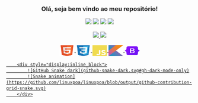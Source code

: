 <div align=center><h3> Olá, seja bem vindo ao meu repositório!</h3></div>
<!--Avatar-->
<!--div><img align="left" alt="Marco-avatar" height="100" style="border-radius:50px;" src="https://avatars.githubusercontent.com/u/16420372?s=96&amp;v=4" data-view-component="true" class="avatar circle mr-3"></div-->

<!--Redes Sociais-->
<div align="center"> 
    <a href="https://instagram.com/linuxpoa" target="_blank"><img src="https://img.shields.io/badge/-Instagram-%23E4405F?style=for-the-badge&logo=instagram&logoColor=white" target="_blank"></a>
 	<a href="https://discord.gg/aKrrWBwNRD" target="_blank"><img src="https://img.shields.io/badge/Discord-7289DA?style=for-the-badge&logo=discord&logoColor=white" target="_blank"></a> 
    <a href = "mailto:mribeiro.cadastro@gmail.com"><img src="https://img.shields.io/badge/-Gmail-%23333?style=for-the-badge&logo=gmail&logoColor=white" target="_blank"></a>
    <a href="https://www.linkedin.com/in/linuxpoa" target="_blank"><img src="https://img.shields.io/badge/-LinkedIn-%230077B5?style=for-the-badge&logo=linkedin&logoColor=white" target="_blank"></a> 
</div> 
<div style="display: inline_block"><br>  
  
  <!--Stats-->
<div align="center">
    <a href="https://github.com/linuxpoa">  
    <img height="150em" src="https://github-readme-stats.vercel.app/api?username=linuxpoa&show_icons=true&theme=gotham&include_all_commits=true&count_private=true"/>    
    <img height="150em" src="https://github-readme-stats.vercel.app/api/top-langs/?username=linuxpoa&layout=compact&langs_count=7&theme=gotham"/>
</div>   

<!--Tecnologias-->
<div align=center>  
    <div style="display: inline_block"><br>  
        <img align="center" alt="Marco-HTML" height="30" width="40" src="https://raw.githubusercontent.com/devicons/devicon/master/icons/html5/html5-original.svg">
        <img align="center" alt="Marco-CSS" height="30" width="40" src="https://raw.githubusercontent.com/devicons/devicon/master/icons/css3/css3-original.svg">
        <img align="center" alt="Marco-Js" height="30" width="40" src="https://raw.githubusercontent.com/devicons/devicon/master/icons/javascript/javascript-plain.svg">
        <img align="center" alt="Marco-Kotlin" height="30" width="40" src="https://raw.githubusercontent.com/devicons/devicon/master/icons/kotlin/kotlin-original.svg">
        <img align="center" alt="Marco-Bootstrap" height="30" width="40" src="https://raw.githubusercontent.com/devicons/devicon/master/icons/bootstrap/bootstrap-original.svg">        
    <!--img align="center" alt="Marco-Python" height="30" width="40" src="https://raw.githubusercontent.com/devicons/devicon/master/icons/python/python-original.svg"-->
    <!--img align="center" alt="Marco-Csharp" height="30" width="40" src="https://raw.githubusercontent.com/devicons/devicon/master/icons/csharp/csharp-original.svg"-->
      <!--img align="center" alt="Marco-React" height="30" width="40" src="https://raw.githubusercontent.com/devicons/devicon/master/icons/react/react-original.svg"-->       
    </div>
</div>

        <div style="display:inline_block">
            ![GitHub Snake dark](github-snake-dark.svg#gh-dark-mode-only)
            ![Snake animation](https://github.com/linuxpoa/linuxpoa/blob/output/github-contribution-grid-snake.svg)
        </div>
